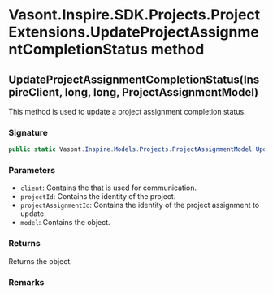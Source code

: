 # Vasont.Inspire.SDK.Projects.ProjectExtensions.UpdateProjectAssignmentCompletionStatus method
## UpdateProjectAssignmentCompletionStatus(InspireClient, long, long, ProjectAssignmentModel)
This method is used to update a project assignment completion status.

### Signature
```csharp
public static Vasont.Inspire.Models.Projects.ProjectAssignmentModel UpdateProjectAssignmentCompletionStatus(InspireClient client, long projectId, long projectAssignmentId, ProjectAssignmentModel model)
```
### Parameters
- `client`: Contains the  that is used for communication.
- `projectId`: Contains the identity of the project.
- `projectAssignmentId`: Contains the identity of the project assignment to update.
- `model`: Contains the  object.

### Returns
Returns the  object.
### Remarks


